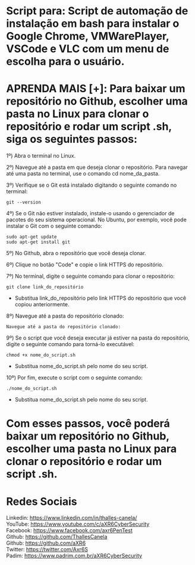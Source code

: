 # Script para: Script de automação de instalação em bash para instalar o Google Chrome, VMWarePlayer, VSCode e VLC com um menu de escolha para o usuário. <br>

# APRENDA MAIS [+]: Para baixar um repositório no Github, escolher uma pasta no Linux para clonar o repositório e rodar um script .sh, siga os seguintes passos: <br>


1º) Abra o terminal no Linux.

2º) Navegue até a pasta em que deseja clonar o repositório. Para navegar até uma pasta no terminal, use o comando cd nome_da_pasta.

3º) Verifique se o Git está instalado digitando o seguinte comando no terminal:
```
git --version
```
4º) Se o Git não estiver instalado, instale-o usando o gerenciador de pacotes do seu sistema operacional. No Ubuntu, por exemplo, você pode instalar o Git com o seguinte comando:
```
sudo apt-get update
sudo apt-get install git
```
5º) No Github, abra o repositório que você deseja clonar.

6º) Clique no botão "Code" e copie o link HTTPS do repositório.

7º) No terminal, digite o seguinte comando para clonar o repositório:
```
git clone link_do_repositório
```
* Substitua link_do_repositório pelo link HTTPS do repositório que você copiou anteriormente.

8º) Navegue até a pasta do repositório clonado:
```
Navegue até a pasta do repositório clonado:
```
9º) Se o script que você deseja executar já estiver na pasta do repositório, digite o seguinte comando para torná-lo executável:
```
chmod +x nome_do_script.sh
```
* Substitua nome_do_script.sh pelo nome do seu script.

10º) Por fim, execute o script com o seguinte comando:
```
./nome_do_script.sh
```
* Substitua nome_do_script.sh pelo nome do seu script.

# Com esses passos, você poderá baixar um repositório no Github, escolher uma pasta no Linux para clonar o repositório e rodar um script .sh.

# Redes Sociais
Linkedin: https://www.linkedin.com/in/thalles-canela/ <br>
YouTube:  https://www.youtube.com/c/aXR6CyberSecurity <br>
Facebook: https://www.facebook.com/axr6PenTest <br>
Github:   https://github.com/ThallesCanela <br>
Github:   https://github.com/aXR6 <br>
Twitter:  https://twitter.com/Axr6S <br>
Padim:    https://www.padrim.com.br/aXR6CyberSecurity <br>